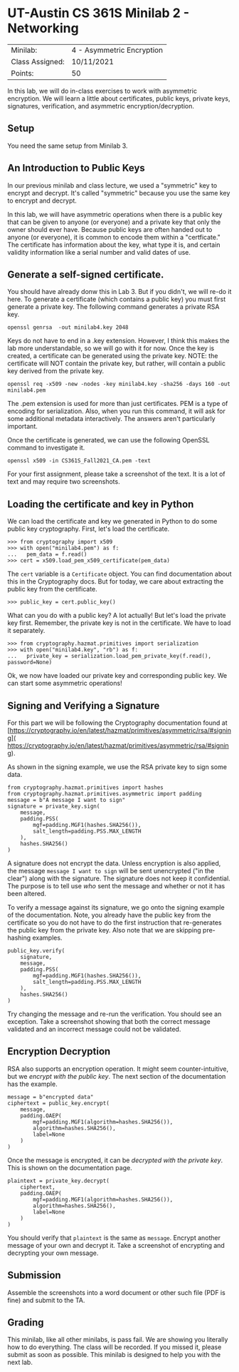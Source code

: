 # UT-Austin CS 361S Minilab 2 - Networking

|||
|---|---|
| Minilab: | 4 - Asymmetric Encryption |
| Class Assigned: | 10/11/2021 |
| Points: | 50 |

In this lab, we will do in-class exercises to work with asymmetric encryption.
We will learn a little about certificates, public keys, private keys, signatures,
verification, and asymmetric encryption/decryption.

## Setup

You need the same setup from Minilab 3.


## An Introduction to Public Keys

In our previous minilab and class lecture, we used a "symmetric" key to encrypt and
decrypt. It's called "symmetric" because you use the same key to encrypt and decrypt.

In this lab, we will have asymmetric operations when there is a public key that can
be given to anyone (or everyone) and a private key that only the owner should ever have.
Because public keys are often handed out to anyone (or everyone), it is common to encode
them within a "certficate." The certificate has information about the key, what type it is,
and certain validity information like a serial number and valid dates of use.

## Generate a self-signed certificate.

You should have already donw this in Lab 3. But if you didn't, we will re-do it here.
To generate a certificate (which contains a public key) you must first generate a private
key. The following command generates a private RSA key.

    openssl genrsa  -out minilab4.key 2048
    
Keys do not have to end in a .key extension. However, I think this makes the lab more understandable,
so we will go with it for now. Once the key is created, a certificate can be generated using
the private key. NOTE: the certificate will NOT contain the private key, but rather, will contain
a public key derived from the private key.

    openssl req -x509 -new -nodes -key minilab4.key -sha256 -days 160 -out minilab4.pem
    
The .pem extension is used for more than just certificates. PEM is a type of encoding for serialization.
Also, when you run this command, it will ask for some additional metadata interactively. The answers
aren't particularly important.

Once the certificate is generated, we can use the following OpenSSL command to investigate it.

    openssl x509 -in CS361S_Fall2021_CA.pem -text
    
For your first assignment, please take a screenshot of the text. It is a lot of text and may
require two screenshots.

## Loading the certificate and key in Python

We can load the certificate and key we generated in Python to do some public key
cryptography. First, let's load the certificate.

    >>> from cryptography import x509
    >>> with open("minilab4.pem") as f:
    ...   pem_data = f.read()
    >>> cert = x509.load_pem_x509_certificate(pem_data)
    
The `cert` variable is a `Certificate` object. You can find documentation about this
in the Cryptography docs. But for today, we care about extracting the public key
from the certificate.

    >>> public_key = cert.public_key()
    
What can you do with a public key? A lot actually! But let's load the private key first.
Remember, the private key is not in the certificate. We have to load it separately.

    >>> from cryptography.hazmat.primitives import serialization
    >>> with open("minilab4.key", "rb") as f:
    ...   private_key = serialization.load_pem_private_key(f.read(), password=None)
    
Ok, we now have loaded our private key and corresponding public key. We can start
some asymmetric operations!

## Signing and Verifying a Signature

For this part we will be following the Cryptography documentation found at
[https://cryptography.io/en/latest/hazmat/primitives/asymmetric/rsa/#signing](
https://cryptography.io/en/latest/hazmat/primitives/asymmetric/rsa/#signing).

As shown in the signing example, we use the RSA private key to sign some data.

    from cryptography.hazmat.primitives import hashes
    from cryptography.hazmat.primitives.asymmetric import padding
    message = b"A message I want to sign"
    signature = private_key.sign(
        message,
        padding.PSS(
            mgf=padding.MGF1(hashes.SHA256()),
            salt_length=padding.PSS.MAX_LENGTH
        ),
        hashes.SHA256()
    )
    
A signature does not encrypt the data. Unless encryption is also applied, 
the message `message I want to sign` will be sent unencrypted ("in the clear")
along with the signature. The signature does not keep it confidential. The
purpose is to tell use *who* sent the message and whether or not it has
been altered.

To verify a message against its signature, we go onto the signing example
of the documentation. Note, you already have the public key from the certificate
so you do not have to do the first instruction that re-generates the public key
from the private key. Also note that we are skipping pre-hashing examples.

    public_key.verify(
        signature,
        message,
        padding.PSS(
            mgf=padding.MGF1(hashes.SHA256()),
            salt_length=padding.PSS.MAX_LENGTH
        ),
        hashes.SHA256()
    )
    
Try changing the message and re-run the verification. You should see an exception.
Take a screenshot showing that both the correct message validated and an incorrect
message could not be validated.

## Encryption Decryption

RSA also supports an encryption operation. It might seem counter-intuitive, but we
*encrypt with the public key*. The next section of the documentation has the example.

    message = b"encrypted data"
    ciphertext = public_key.encrypt(
        message,
        padding.OAEP(
            mgf=padding.MGF1(algorithm=hashes.SHA256()),
            algorithm=hashes.SHA256(),
            label=None
        )
    )
    
Once the message is encrypted, it can be *decrypted with the private key*. This
is shown on the documentation page.

    plaintext = private_key.decrypt(
        ciphertext,
        padding.OAEP(
            mgf=padding.MGF1(algorithm=hashes.SHA256()),
            algorithm=hashes.SHA256(),
            label=None
        )
    )

You should verify that `plaintext` is the same as `message`. Encrypt another
message of your own and decrypt it. Take a screenshot of encrypting and decrypting
your own message.

## Submission
Assemble the screenshots into a word document or
other such file (PDF is fine) and submit to the TA.

## Grading
This minilab, like all other minilabs, is pass fail. We are showing
you literally how to do everything. The class will be recorded. If
you missed it, please submit as soon as possible. This minilab is
designed to help you with the next lab.
